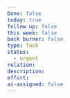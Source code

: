 ```yaml
---
Done: false
today: true
follow up: false
this week: false
back burner: false
type: Task
status:
  - urgent
relation:
description:
effort:
ai-assigned: false
---
```


